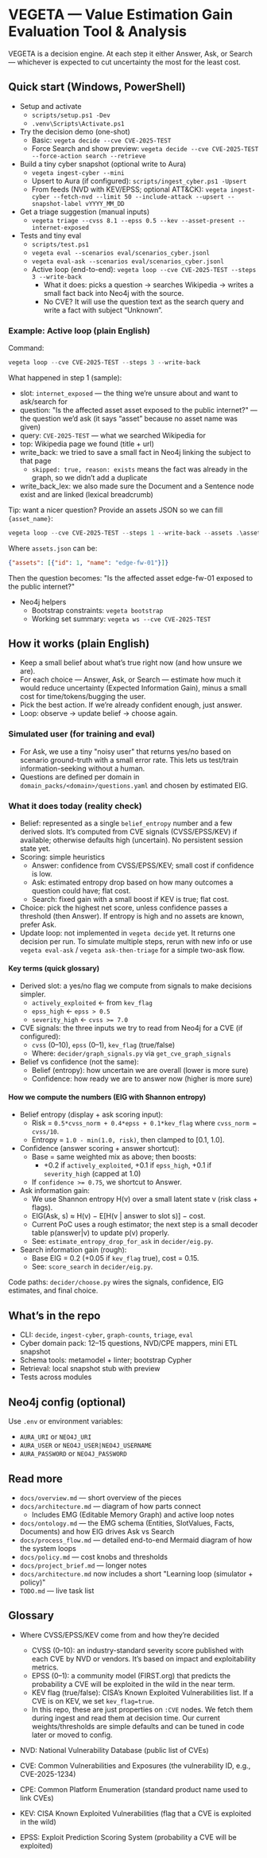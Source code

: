 # VEGETA — Value Estimation Gain Evaluation Tool & Analysis

VEGETA is a decision engine. At each step it either Answer, Ask, or Search — whichever is expected to cut uncertainty the most for the least cost. 

## Quick start (Windows, PowerShell)
- Setup and activate
  - `scripts/setup.ps1 -Dev`
  - `.venv\Scripts\Activate.ps1`
- Try the decision demo (one-shot)
  - Basic: `vegeta decide --cve CVE-2025-TEST`
  - Force Search and show preview: `vegeta decide --cve CVE-2025-TEST --force-action search --retrieve`
- Build a tiny cyber snapshot (optional write to Aura)
  - `vegeta ingest-cyber --mini`
  - Upsert to Aura (if configured): `scripts/ingest_cyber.ps1 -Upsert`
  - From feeds (NVD with KEV/EPSS; optional ATT&CK): `vegeta ingest-cyber --fetch-nvd --limit 50 --include-attack --upsert --snapshot-label vYYYY_MM_DD`
- Get a triage suggestion (manual inputs)
  - `vegeta triage --cvss 8.1 --epss 0.5 --kev --asset-present --internet-exposed`
- Tests and tiny eval
  - `scripts/test.ps1`
  - `vegeta eval --scenarios eval/scenarios_cyber.jsonl`
  - `vegeta eval-ask --scenarios eval/scenarios_cyber.jsonl`
  - Active loop (end-to-end): `vegeta loop --cve CVE-2025-TEST --steps 3 --write-back`
    - What it does: picks a question → searches Wikipedia → writes a small fact back into Neo4j with the source.
    - No CVE? It will use the question text as the search query and write a fact with subject “Unknown”.

### Example: Active loop (plain English)

Command:
```powershell
vegeta loop --cve CVE-2025-TEST --steps 3 --write-back
```

What happened in step 1 (sample):
- slot: `internet_exposed` — the thing we’re unsure about and want to ask/search for
- question: "Is the affected asset asset exposed to the public internet?" — the question we’d ask (it says “asset” because no asset name was given)
- query: `CVE-2025-TEST` — what we searched Wikipedia for
- top: Wikipedia page we found (title + url)
- write_back: we tried to save a small fact in Neo4j linking the subject to that page
  - `skipped: true, reason: exists` means the fact was already in the graph, so we didn’t add a duplicate
- write_back_lex: we also made sure the Document and a Sentence node exist and are linked (lexical breadcrumb)

Tip: want a nicer question? Provide an assets JSON so we can fill `{asset_name}`:
```powershell
vegeta loop --cve CVE-2025-TEST --steps 1 --write-back --assets .\assets.json
```
Where `assets.json` can be:
```json
{"assets": [{"id": 1, "name": "edge-fw-01"}]}
```
Then the question becomes: "Is the affected asset edge-fw-01 exposed to the public internet?"
- Neo4j helpers
  - Bootstrap constraints: `vegeta bootstrap`
  - Working set summary: `vegeta ws --cve CVE-2025-TEST`

## How it works (plain English)
- Keep a small belief about what’s true right now (and how unsure we are).
- For each choice — Answer, Ask, or Search — estimate how much it would reduce uncertainty (Expected Information Gain), minus a small cost for time/tokens/bugging the user.
- Pick the best action. If we’re already confident enough, just answer.
- Loop: observe → update belief → choose again.

### Simulated user (for training and eval)
- For Ask, we use a tiny "noisy user" that returns yes/no based on scenario ground-truth with a small error rate. This lets us test/train information-seeking without a human.
- Questions are defined per domain in `domain_packs/<domain>/questions.yaml` and chosen by estimated EIG.

### What it does today (reality check)
- Belief: represented as a single `belief_entropy` number and a few derived slots. It’s computed from CVE signals (CVSS/EPSS/KEV) if available; otherwise defaults high (uncertain). No persistent session state yet.
- Scoring: simple heuristics
  - Answer: confidence from CVSS/EPSS/KEV; small cost if confidence is low.
  - Ask: estimated entropy drop based on how many outcomes a question could have; flat cost.
  - Search: fixed gain with a small boost if KEV is true; flat cost.
- Choice: pick the highest net score, unless confidence passes a threshold (then Answer). If entropy is high and no assets are known, prefer Ask.
- Update loop: not implemented in `vegeta decide` yet. It returns one decision per run. To simulate multiple steps, rerun with new info or use `vegeta eval-ask` / `vegeta ask-then-triage` for a simple two-ask flow.

#### Key terms (quick glossary)
- Derived slot: a yes/no flag we compute from signals to make decisions simpler.
  - `actively_exploited` ← from `kev_flag`
  - `epss_high` ← `epss > 0.5`
  - `severity_high` ← `cvss >= 7.0`
- CVE signals: the three inputs we try to read from Neo4j for a CVE (if configured):
  - `cvss` (0–10), `epss` (0–1), `kev_flag` (true/false)
  - Where: `decider/graph_signals.py` via `get_cve_graph_signals`
- Belief vs confidence (not the same):
  - Belief (entropy): how uncertain we are overall (lower is more sure)
  - Confidence: how ready we are to answer now (higher is more sure)

#### How we compute the numbers (EIG with Shannon entropy)
- Belief entropy (display + ask scoring input):
  - Risk = `0.5*cvss_norm + 0.4*epss + 0.1*kev_flag` where `cvss_norm = cvss/10`.
  - Entropy = `1.0 - min(1.0, risk)`, then clamped to [0.1, 1.0].
- Confidence (answer scoring + answer shortcut):
  - Base = same weighted mix as above; then boosts:
    - +0.2 if `actively_exploited`, +0.1 if `epss_high`, +0.1 if `severity_high` (capped at 1.0)
  - If `confidence >= 0.75`, we shortcut to Answer.
- Ask information gain:
  - We use Shannon entropy H(v) over a small latent state v (risk class + flags).
  - EIG(Ask, s) ≈ H(v) − E[H(v | answer to slot s)] − cost.
  - Current PoC uses a rough estimator; the next step is a small decoder table p(answer|v) to update p(v) properly.
  - See: `estimate_entropy_drop_for_ask` in `decider/eig.py`.
- Search information gain (rough):
  - Base EIG = 0.2 (+0.05 if `kev_flag` true), cost = 0.15.
  - See: `score_search` in `decider/eig.py`.

Code paths: `decider/choose.py` wires the signals, confidence, EIG estimates, and final choice.

## What’s in the repo
- CLI: `decide`, `ingest-cyber`, `graph-counts`, `triage`, `eval`
- Cyber domain pack: 12–15 questions, NVD/CPE mappers, mini ETL snapshot
- Schema tools: metamodel + linter; bootstrap Cypher
- Retrieval: local snapshot stub with preview
- Tests across modules

## Neo4j config (optional)
Use `.env` or environment variables:
- `AURA_URI` or `NEO4J_URI`
- `AURA_USER` or `NEO4J_USER|NEO4J_USERNAME`
- `AURA_PASSWORD` or `NEO4J_PASSWORD`

## Read more
- `docs/overview.md` — short overview of the pieces
- `docs/architecture.md` — diagram of how parts connect
  - Includes EMG (Editable Memory Graph) and active loop notes
- `docs/ontology.md` — the EMG schema (Entities, SlotValues, Facts, Documents) and how EIG drives Ask vs Search
- `docs/process_flow.md` — detailed end-to-end Mermaid diagram of how the system loops
- `docs/policy.md` — cost knobs and thresholds
- `docs/project_brief.md` — longer notes
- `docs/architecture.md` now includes a short "Learning loop (simulator + policy)"
- `TODO.md` — live task list

## Glossary
- Where CVSS/EPSS/KEV come from and how they’re decided
  - CVSS (0–10): an industry-standard severity score published with each CVE by NVD or vendors. It’s based on impact and exploitability metrics.
  - EPSS (0–1): a community model (FIRST.org) that predicts the probability a CVE will be exploited in the wild in the near term.
  - KEV flag (true/false): CISA’s Known Exploited Vulnerabilities list. If a CVE is on KEV, we set `kev_flag=true`.
  - In this repo, these are just properties on `:CVE` nodes. We fetch them during ingest and read them at decision time. Our current weights/thresholds are simple defaults and can be tuned in code later or moved to config.

- NVD: National Vulnerability Database (public list of CVEs)
- CVE: Common Vulnerabilities and Exposures (the vulnerability ID, e.g., CVE-2025-1234)
- CPE: Common Platform Enumeration (standard product name used to link CVEs)
- KEV: CISA Known Exploited Vulnerabilities (flag that a CVE is exploited in the wild)
- EPSS: Exploit Prediction Scoring System (probability a CVE will be exploited)
